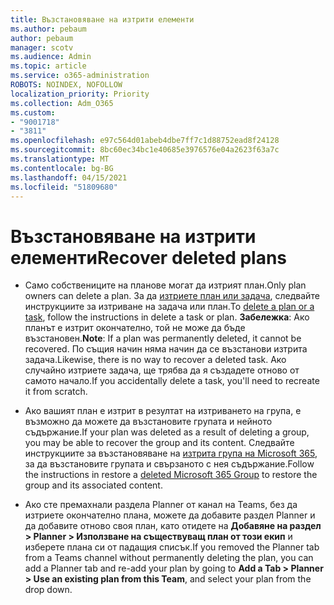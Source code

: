 ```yaml
---
title: Възстановяване на изтрити елементи
ms.author: pebaum
author: pebaum
manager: scotv
ms.audience: Admin
ms.topic: article
ms.service: o365-administration
ROBOTS: NOINDEX, NOFOLLOW
localization_priority: Priority
ms.collection: Adm_O365
ms.custom:
- "9001718"
- "3811"
ms.openlocfilehash: e97c564d01abeb4dbe7ff7c1d88752ead8f24128
ms.sourcegitcommit: 8bc60ec34bc1e40685e3976576e04a2623f63a7c
ms.translationtype: MT
ms.contentlocale: bg-BG
ms.lasthandoff: 04/15/2021
ms.locfileid: "51809680"
---
```

# <a name="recover-deleted-plans"></a><span data-ttu-id="38cd8-102">Възстановяване на изтрити елементи</span><span class="sxs-lookup"><span data-stu-id="38cd8-102">Recover deleted plans</span></span>

- <span data-ttu-id="38cd8-103">Само собствениците на планове могат да изтрият план.</span><span class="sxs-lookup"><span data-stu-id="38cd8-103">Only plan owners can delete a plan.</span></span> <span data-ttu-id="38cd8-104">За да [изтриете план или задача](https://support.microsoft.com/office/39e10e78-13f0-446d-94cd-9e562648497a.), следвайте инструкциите за изтриване на задача или план.</span><span class="sxs-lookup"><span data-stu-id="38cd8-104">To [delete a plan or a task](https://support.microsoft.com/office/39e10e78-13f0-446d-94cd-9e562648497a.), follow the instructions in delete a task or plan.</span></span>  <span data-ttu-id="38cd8-105">**Забележка**: Ако планът е изтрит окончателно, той не може да бъде възстановен.</span><span class="sxs-lookup"><span data-stu-id="38cd8-105">**Note**: If a plan was permanently deleted, it cannot be recovered.</span></span> <span data-ttu-id="38cd8-106">По същия начин няма начин да се възстанови изтрита задача.</span><span class="sxs-lookup"><span data-stu-id="38cd8-106">Likewise, there is no way to recover a deleted task.</span></span> <span data-ttu-id="38cd8-107">Ако случайно изтриете задача, ще трябва да я създадете отново от самото начало.</span><span class="sxs-lookup"><span data-stu-id="38cd8-107">If you accidentally delete a task, you'll need to recreate it from scratch.</span></span>

- <span data-ttu-id="38cd8-108">Ако вашият план е изтрит в резултат на изтриването на група, е възможно да можете да възстановите групата и нейното съдържание.</span><span class="sxs-lookup"><span data-stu-id="38cd8-108">If your plan was deleted as a result of deleting a group, you may be able to recover the group and its content.</span></span> <span data-ttu-id="38cd8-109">Следвайте инструкциите за възстановяване на [изтрита група на Microsoft 365](https://docs.microsoft.com/microsoft-365/admin/create-groups/restore-deleted-group?view=o365-worldwide), за да възстановите групата и свързаното с нея съдържание.</span><span class="sxs-lookup"><span data-stu-id="38cd8-109">Follow the instructions in restore a [deleted Microsoft 365 Group](https://docs.microsoft.com/microsoft-365/admin/create-groups/restore-deleted-group?view=o365-worldwide) to restore the group and its associated content.</span></span>

- <span data-ttu-id="38cd8-110">Ако сте премахнали раздела Planner от канал на Teams, без да изтриете окончателно плана, можете да добавите раздел Planner и да добавите отново своя план, като отидете на **Добавяне на раздел > Planner > Използване на съществуващ план от този екип** и изберете плана си от падащия списък.</span><span class="sxs-lookup"><span data-stu-id="38cd8-110">If you removed the Planner tab from a Teams channel without permanently deleting the plan, you can add a Planner tab and re-add your plan by going to **Add a Tab > Planner > Use an existing plan from this Team**, and select your plan from the drop down.</span></span>
